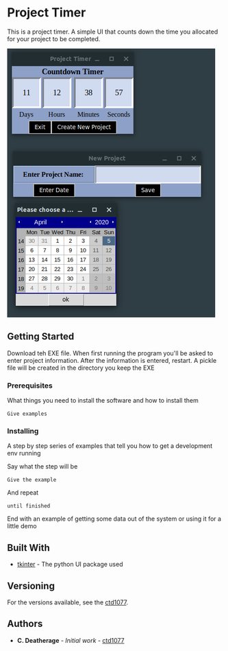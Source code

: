 # Project Timer

This is a project timer. A simple UI that counts down the time you allocated for your project to be completed.

![](image/4.png)


## Getting Started

Download teh EXE file. When first running the program you'll be asked to enter project information. After the information is entered, restart. A pickle file will be created in the directory you keep the EXE


### Prerequisites

What things you need to install the software and how to install them

```
Give examples
```

### Installing

A step by step series of examples that tell you how to get a development env running

Say what the step will be

```
Give the example
```

And repeat

```
until finished
```

End with an example of getting some data out of the system or using it for a little demo


## Built With

* [tkinter](https://docs.python.org/3/library/tkinter.html) - The python UI package used

## Versioning

For the versions available, see the [ctd1077](https://github.com/ctd1077/Project-Clock-Timer). 

## Authors

* **C. Deatherage** - *Initial work* - [ctd1077](https://github.com/ctd1077)